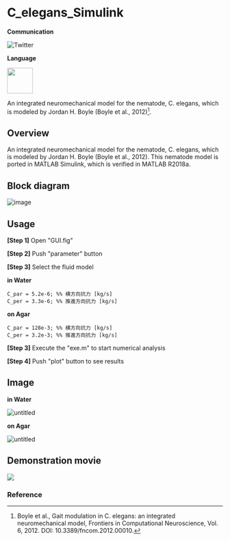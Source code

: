 # C_elegans_Simulink

**Communication**

<a style="text-decoration: none" href="https://twitter.com/hogelungfish_" target="_blank">
    <img src="https://img.shields.io/badge/twitter-%40hogelungfish_-1da1f2.svg" alt="Twitter">
</a>
<p>

**Language**
<p>
<img src="https://cdn.jsdelivr.net/gh/devicons/devicon/icons/matlab/matlab-original.svg" width="60"/>
<p>


An integrated neuromechanical model for the nematode, C. elegans,  which is modeled by Jordan H. Boyle (Boyle et al., 2012)[^1].

## Overview
An integrated neuromechanical model for the nematode, C. elegans,  which is modeled by Jordan H. Boyle (Boyle et al., 2012).
This nematode model is ported in MATLAB Simulink, which is verified in MATLAB R2018a.


## Block diagram

![image](https://user-images.githubusercontent.com/114337358/204077618-f508f60c-c642-44ee-8ed2-62f99a33cb3e.png)

## Usage

__[Step 1]__ Open "GUI.fig" 

__[Step 2]__ Push "parameter" button

__[Step 3]__ Select the fluid model

__in Water__
```
C_par = 5.2e-6; %% 横方向抗力 [kg/s]
C_per = 3.3e-6; %% 推進方向抗力 [kg/s]
```

__on Agar__
```
C_par = 128e-3; %% 横方向抗力 [kg/s]
C_per = 3.2e-3; %% 推進方向抗力 [kg/s]
```
__[Step 3]__ Execute the "exe.m" to start numerical analysis

__[Step 4]__ Push "plot" button to see results



## Image

__in Water__

![untitled](https://user-images.githubusercontent.com/114337358/204078363-8d8c5584-e77d-4e1f-b329-3f881905d8ab.png)


__on Agar__

![untitled](https://user-images.githubusercontent.com/114337358/204078029-f7bdfb7b-c29b-4289-be38-ac9ead6c833b.png)

## Demonstration movie

[![](https://img.youtube.com/vi/rrz9yFbLrSA/0.jpg)](https://youtu.be/rrz9yFbLrSA)



### Reference
[^1]: Boyle et al., Gait modulation in C. elegans: an integrated neuromechanical model, Frontiers in Computational Neuroscience, Vol. 6, 2012. DOI: 10.3389/fncom.2012.00010.



